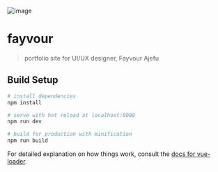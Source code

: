 ![image](https://user-images.githubusercontent.com/70205370/149639136-14df2234-efd4-4844-84db-b54fc49c947b.png)

# fayvour

> portfolio site for UI/UX designer, Fayvour Ajefu

## Build Setup

``` bash
# install dependencies
npm install

# serve with hot reload at localhost:8080
npm run dev

# build for production with minification
npm run build
```

For detailed explanation on how things work, consult the [docs for vue-loader](http://vuejs.github.io/vue-loader).
